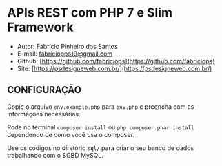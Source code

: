 # APIs REST com PHP 7 e Slim Framework

* Autor: Fabrício Pinheiro dos Santos
* E-mail: fabriciopps19@gmail.com
* Github: [https://github.com/fabriciops](https://github.com/fabriciops)
* Site: [https://psdesigneweb.com.br/](https://psdesigneweb.com.br/)


## CONFIGURAÇÃO

Copie o arquivo `env.example.php` para `env.php` e preencha com as informações necessárias.

Rode no terminal `composer install` ou `php composer.phar install` dependendo de como você usa o composer.

Use os códigos no diretório `sql/` para criar o seu banco de dados trabalhando com o SGBD MySQL.

